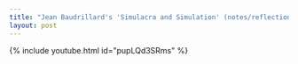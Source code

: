```yaml
---
title: "Jean Baudrillard's 'Simulacra and Simulation' (notes/reflections)"
layout: post
---
```



{% include youtube.html id="pupLQd3SRms" %}